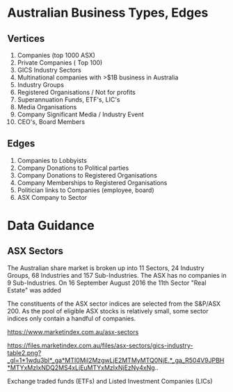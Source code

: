 # Australian Business Types, Edges

## Vertices

1. Companies (top 1000 ASX) 
2. Private Companies ( Top 100)
3. GICS Industry Sectors
4. Multinational companies with >$1B business in Australia
5. Industry Groups
6. Registered Organisations / Not for profits
7. Superannuation Funds, ETF's, LIC's
8. Media Organisations
9. Company Significant Media / Industry Event
10. CEO's, Board Members


## Edges

1. Companies to Lobbyists
2. Company Donations to Political parties
3. Company Donations to Registered Organisations
4. Company Memberships to Registered Organisations
5. Politician links to Companies (employee, board)
6. ASX Company to Sector


# Data Guidance

## ASX Sectors

The Australian share market is broken up into 11 Sectors, 24 Industry Groups, 68 Industries and 157 Sub-Industries. The ASX has no companies in 9 Sub-Industries. On 16 September August 2016 the 11th Sector "Real Estate" was added 

The constituents of the ASX sector indices are selected from the S&P/ASX 200. As the pool of eligible ASX stocks is relatively small, some sector indices only contain a handful of companies.

https://www.marketindex.com.au/asx-sectors

https://files.marketindex.com.au/files/asx-sectors/gics-industry-table2.png?_gl=1*1wdu3bl*_ga*MTI0MjI2MzgwLjE2MTMyMTQ0NjE.*_ga_R504V9JPBH*MTYxMzIxNDQ2MS4xLjEuMTYxMzIxNjEzNy4xNg..


Exchange traded funds (ETFs) and Listed Investment Companies (LICs)
